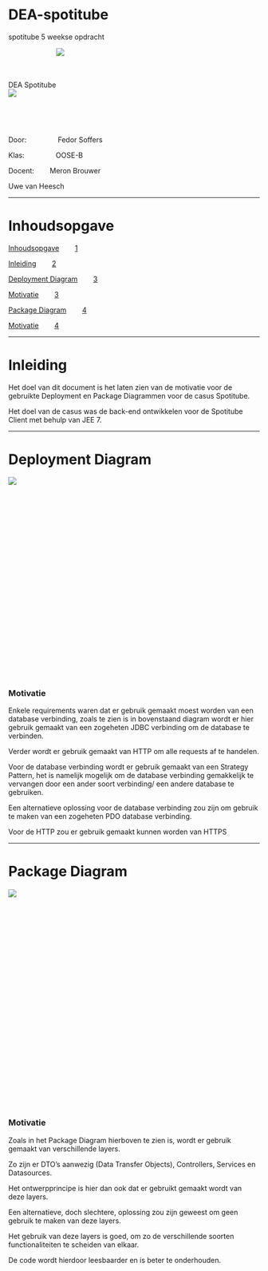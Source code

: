 # DEA-spotitube
spotitube 5 weekse opdracht

<span class="c17">DEA Spotitube</span><span style="overflow: hidden; display: inline-block; margin: 0.00px 0.00px; border: 0.00px solid #000000; transform: rotate(0.00rad) translateZ(0px); -webkit-transform: rotate(0.00rad) translateZ(0px); width: 391.50px; height: 78.69px;">![](images/image3.png)</span><span style="overflow: hidden; display: inline-block; margin: 0.00px 0.00px; border: 0.00px solid #000000; transform: rotate(0.00rad) translateZ(0px); -webkit-transform: rotate(0.00rad) translateZ(0px); width: 157.34px; height: 79.00px;">![](images/image4.png)</span>

<span class="c0"></span>

<span class="c0">Door:                Fedor Soffers</span>

<span class="c0">Klas:                OOSE-B</span>

<span class="c0">Docent:        Meron Brouwer</span>

<span>Uwe van Heesch</span>

* * *

# <span class="c7">Inhoudsopgave</span>

<span class="c0"></span>

<span class="c5">[Inhoudsopgave](#h.4xwlbqmpnz6a)</span><span class="c5">        </span><span class="c5">[1](#h.4xwlbqmpnz6a)</span>

<span class="c5">[Inleiding](#h.p115w0pm03f1)</span><span class="c5">        </span><span class="c5">[2](#h.p115w0pm03f1)</span>

<span class="c5">[Deployment Diagram](#h.1tniw6h9j04s)</span><span class="c5">        </span><span class="c5">[3](#h.1tniw6h9j04s)</span>

<span>[Motivatie](#h.c2y24xmzo9dv)</span><span>        </span><span>[3](#h.c2y24xmzo9dv)</span>

<span class="c5">[Package Diagram](#h.fj8k4drkua5k)</span><span class="c5">        </span><span class="c5">[4](#h.fj8k4drkua5k)</span>

<span>[Motivatie](#h.t817zs2e0mat)</span><span>        </span><span>[4](#h.t817zs2e0mat)</span>

<span class="c0"></span>

<span class="c0"></span>

<span class="c0"></span>

<span class="c0"></span>

* * *

<span class="c0"></span>

# <span class="c7">Inleiding</span>

<span class="c0">Het doel van dit document is het laten zien van de motivatie voor de gebruikte Deployment en Package Diagrammen voor de casus Spotitube.</span>

<span class="c0"></span>

<span>Het doel van de casus was de back-end ontwikkelen voor de Spotitube Client met behulp van JEE 7.</span>

* * *

# <span class="c7">Deployment Diagram</span>

<span style="overflow: hidden; display: inline-block; margin: 0.00px 0.00px; border: 0.00px solid #000000; transform: rotate(0.00rad) translateZ(0px); -webkit-transform: rotate(0.00rad) translateZ(0px); width: 368.29px; height: 399.50px;">![](images/image1.png)</span>

<span class="c0"></span>

### <span class="c8">Motivatie</span>

<span class="c0">Enkele requirements waren dat er gebruik gemaakt moest worden van een database verbinding, zoals te zien is in bovenstaand diagram wordt er hier gebruik gemaakt van een zogeheten JDBC verbinding om de database te verbinden.</span>

<span class="c0">Verder wordt er gebruik gemaakt van HTTP om alle requests af te handelen.</span>

<span class="c0"></span>

<span class="c0">Voor de database verbinding wordt er gebruik gemaakt van een Strategy Pattern, het is namelijk mogelijk om de database verbinding gemakkelijk te vervangen door een ander soort verbinding/ een andere database te gebruiken.</span>

<span class="c0"></span>

<span class="c0">Een alternatieve oplossing voor de database verbinding zou zijn om gebruik te maken van een zogeheten PDO database verbinding.</span>

<span class="c0">Voor de HTTP zou er gebruik gemaakt kunnen worden van HTTPS</span>

<span class="c0"></span>

<span class="c0"></span>

* * *

<span class="c0"></span>

# <span class="c7">Package Diagram</span>

<span style="overflow: hidden; display: inline-block; margin: 0.00px 0.00px; border: 0.00px solid #000000; transform: rotate(0.00rad) translateZ(0px); -webkit-transform: rotate(0.00rad) translateZ(0px); width: 486.50px; height: 434.05px;">![](images/image2.png)</span>

<span class="c0"></span>

### <span class="c8">Motivatie</span>

<span class="c0">Zoals in het Package Diagram hierboven te zien is, wordt er gebruik gemaakt van verschillende layers.</span>

<span class="c0">Zo zijn er DTO’s aanwezig (Data Transfer Objects), Controllers, Services en Datasources.</span>

<span class="c0">Het ontwerpprincipe is hier dan ook dat er gebruikt gemaakt wordt van deze layers.</span>

<span class="c0"></span>

<span class="c0">Een alternatieve, doch slechtere, oplossing zou zijn geweest om geen gebruik te maken van deze layers.</span>

<span class="c0"></span>

<span class="c0">Het gebruik van deze layers is goed, om zo de verschillende soorten functionaliteiten te scheiden van elkaar.</span>

<span class="c0"></span>

<span class="c0">De code wordt hierdoor leesbaarder en is beter te onderhouden.</span>

<span class="c0"></span>

# <span class="c7"></span>

<div>

<span class="c0"></span>

</div>
